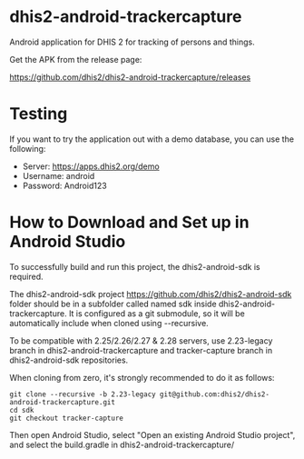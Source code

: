 # dhis2-android-trackercapture
Android application for DHIS 2 for tracking of persons and things.

Get the APK from the release page:

https://github.com/dhis2/dhis2-android-trackercapture/releases

# Testing
If you want to try the application out with a demo database, you can use the following:
- Server: https://apps.dhis2.org/demo
- Username: android
- Password: Android123

# How to Download and Set up in Android Studio

To successfully build and run this project, the dhis2-android-sdk is required.

The dhis2-android-sdk project https://github.com/dhis2/dhis2-android-sdk folder should be in a subfolder called named sdk inside dhis2-android-trackercapture. It is configured as a git submodule, so it will be automatically include when cloned using --recursive. 

To be compatible with 2.25/2.26/2.27 & 2.28 servers, use 2.23-legacy branch in dhis2-android-trackercapture and tracker-capture branch in dhis2-android-sdk repositories.

When cloning from zero, it's strongly recommended to do it as follows:

```
git clone --recursive -b 2.23-legacy git@github.com:dhis2/dhis2-android-trackercapture.git
cd sdk
git checkout tracker-capture
```

Then open Android Studio, select "Open an existing Android Studio project", and select the build.gradle in dhis2-android-trackercapture/
